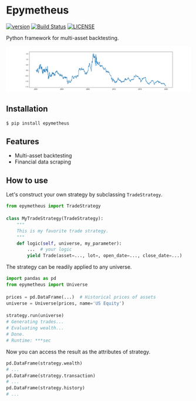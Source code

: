 # Epymetheus

[![version](https://img.shields.io/pypi/v/epymetheus.svg)](https://pypi.org/project/epymetheus/)
[![Build Status](https://travis-ci.org/simaki/epymetheus.svg?branch=master)](https://travis-ci.com/simaki/epymetheus)
[![LICENSE](https://img.shields.io/github/license/simaki/epymetheus)](LICENSE)

Python framework for multi-asset backtesting.

![wealth](sample/howto/wealth.png)

## Installation

```sh
$ pip install epymetheus
```

## Features

- Multi-asset backtesting
- Financial data scraping

## How to use

Let's construct your own strategy by subclassing `TradeStrategy`.

```python
from epymetheus import TradeStrategy

class MyTradeStrategy(TradeStrategy):
    """
    This is my favorite trade strategy.
    """
    def logic(self, universe, my_parameter):
        ...  # your logic
        yield Trade(asset=..., lot=, open_date=..., close_date=...)
```

The strategy can be readily applied to any universe.

```python
import pandas as pd
from epymetheus import Universe

prices = pd.DataFrame(...)  # Historical prices of assets
universe = Universe(prices, name='US Equity')

strategy.run(universe)
# Generating trades...
# Evaluating wealth...
# Done.
# Runtime: ***sec
```

Now you can access the result as the attributes of strategy.

```python
pd.DataFrame(strategy.wealth)
# ...
pd.DataFrame(strategy.transaction)
# ...
pd.DataFrame(strategy.history)
# ...
```
